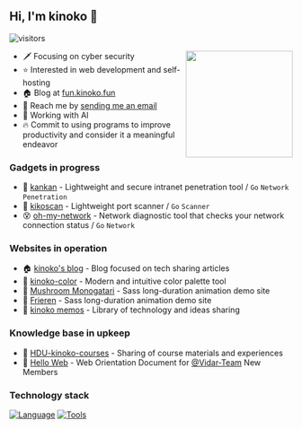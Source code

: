 ## Hi, I'm kinoko 👋

![visitors](https://komarev.com/ghpvc/?username=ma5hr00m)

<img style="height:190px;" align='right' src='https://github-readme-stats.vercel.app/api?username=ma5hr00m&theme=algolia&show_icons=true' />

- 🗡 Focusing on cyber security
- ⭐ Interested in web development and self-hosting
- 🏠 Blog at [fun.kinoko.fun](https://blog.kinoko.fun/)
- 📩 Reach me by [sending me an email](kzsoso@163.com)
- 🤖 Working with AI
- 🔥 Commit to using programs to improve productivity and consider it a meaningful endeavor

### Gadgets in progress

- 🚀 [kankan](https://github.com/ma5hr00m/kankan) - Lightweight and secure intranet penetration tool / `Go` `Network` `Penetration`
- 👀 [kikoscan](https://github.com/ma5hr00m/kikoscan) - Lightweight port scanner / `Go` `Scanner` 
- 😵 [oh-my-network](https://github.com/ma5hr00m/oh-my-network) - Network diagnostic tool that checks your network connection status / `Go` `Network`

### Websites in operation

- 🏠 [kinoko's blog](https://blog.kinoko.fun) - Blog focused on tech sharing articles
- 🎨 [kinoko-color](https://color.kinoko.fun) - Modern and intuitive color palette tool
- 🌸 [Mushroom Monogatari](https://monogatari.kinoko.fun/) - Sass long-duration animation demo site
- 🌸 [Frieren](https://github.com/ma5hr00m/Frieren) - Sass long-duration animation demo site
- 🌙 [kinoko memos](https://memos.kinoko.fun) - Library of technology and ideas sharing

### Knowledge base in upkeep

- 🏫 [HDU-kinoko-courses](https://github.com/HDU-Course/HDU-kinoko-courses) - Sharing of course materials and experiences
- 🌱 [Hello Web](https://github.com/ma5hr00m/hello-web) - Web Orientation Document for [@Vidar-Team](https://github.com/vidar-team) New Members

### Technology stack

[![Language](https://skillicons.dev/icons?i=python,nodejs,go,javascript,typescript,html,css,scss,java,php)](https://skillicons.dev/)
[![Tools](https://skillicons.dev/icons?i=windows,arch,github,vercel,bash,powershell,docker,vscode,vim,androidstudio,webstorm,obsidian,figma,blender)](https://skillicons.dev/)


<!-- flag{Ha_Ha_You_Find_Me} -->


